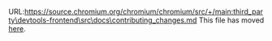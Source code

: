 URL:https://source.chromium.org/chromium/chromium/src/+/main:third_party\devtools-frontend\src\docs\contributing_changes.md
This file has moved [here](./contributing/changes.md).

